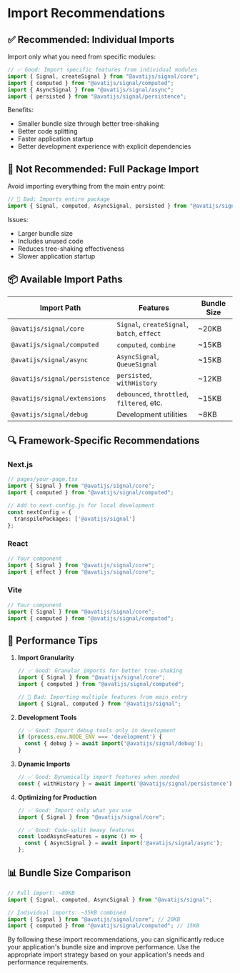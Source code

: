 # Import Recommendations

## ✅ Recommended: Individual Imports

Import only what you need from specific modules:

```typescript
// ✅ Good: Import specific features from individual modules
import { Signal, createSignal } from "@avatijs/signal/core";
import { computed } from "@avatijs/signal/computed";
import { AsyncSignal } from "@avatijs/signal/async";
import { persisted } from "@avatijs/signal/persistence";
```

Benefits:
- Smaller bundle size through better tree-shaking
- Better code splitting
- Faster application startup
- Better development experience with explicit dependencies

## 🚫 Not Recommended: Full Package Import

Avoid importing everything from the main entry point:

```typescript
// 🚫 Bad: Imports entire package
import { Signal, computed, AsyncSignal, persisted } from "@avatijs/signal";
```

Issues:
- Larger bundle size
- Includes unused code
- Reduces tree-shaking effectiveness
- Slower application startup

## 📦 Available Import Paths

| Import Path | Features | Bundle Size |
|------------|----------|-------------|
| `@avatijs/signal/core` | `Signal`, `createSignal`, `batch`, `effect` | ~20KB |
| `@avatijs/signal/computed` | `computed`, `combine` | ~15KB |
| `@avatijs/signal/async` | `AsyncSignal`, `QueueSignal` | ~15KB |
| `@avatijs/signal/persistence` | `persisted`, `withHistory` | ~12KB |
| `@avatijs/signal/extensions` | `debounced`, `throttled`, `filtered`, etc. | ~15KB |
| `@avatijs/signal/debug` | Development utilities | ~8KB |

## 🔍 Framework-Specific Recommendations

### Next.js
```typescript
// pages/your-page.tsx
import { Signal } from "@avatijs/signal/core";
import { computed } from "@avatijs/signal/computed";

// Add to next.config.js for local development
const nextConfig = {
  transpilePackages: ['@avatijs/signal']
};
```

### React
```typescript
// Your component
import { Signal } from "@avatijs/signal/core";
import { effect } from "@avatijs/signal/core";
```

### Vite
```typescript
// Your component
import { Signal } from "@avatijs/signal/core";
import { computed } from "@avatijs/signal/computed";
```

## 🚀 Performance Tips

1. **Import Granularity**
   ```typescript
   // ✅ Good: Granular imports for better tree-shaking
   import { Signal } from "@avatijs/signal/core";
   import { computed } from "@avatijs/signal/computed";

   // 🚫 Bad: Importing multiple features from main entry
   import { Signal, computed } from "@avatijs/signal";
   ```

2. **Development Tools**
   ```typescript
   // ✅ Good: Import debug tools only in development
   if (process.env.NODE_ENV === 'development') {
     const { debug } = await import('@avatijs/signal/debug');
   }
   ```

3. **Dynamic Imports**
   ```typescript
   // ✅ Good: Dynamically import features when needed
   const { withHistory } = await import('@avatijs/signal/persistence');
   ```

4. **Optimizing for Production**
   ```typescript
   // ✅ Good: Import only what you use
   import { Signal } from "@avatijs/signal/core";
   
   // ✅ Good: Code-split heavy features
   const loadAsyncFeatures = async () => {
     const { AsyncSignal } = await import('@avatijs/signal/async');
   };
   ```

## 📊 Bundle Size Comparison

```typescript
// Full import: ~80KB
import { Signal, computed, AsyncSignal } from "@avatijs/signal";

// Individual imports: ~35KB combined
import { Signal } from "@avatijs/signal/core"; // 20KB
import { computed } from "@avatijs/signal/computed"; // 15KB
```

By following these import recommendations, you can significantly reduce your application's bundle size and improve performance. Use the appropriate import strategy based on your application's needs and performance requirements.
